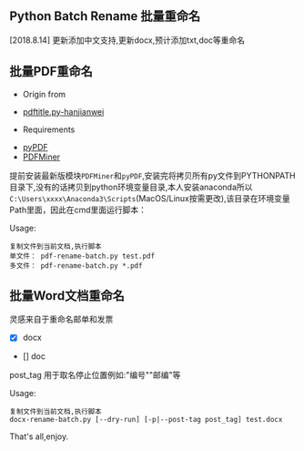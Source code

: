 Python Batch Rename 批量重命名
----------------

[2018.8.14] 更新添加中文支持,更新docx,预计添加txt,doc等重命名

## 批量PDF重命名

- Origin from

 * [pdftitle.py-hanjianwei](https://gist.github.com/hanjianwei/6838974)

- Requirements

 * [pyPDF](https://github.com/mstamy2/PyPDF2)
 * [PDFMiner](https://github.com/euske/pdfminer/)


提前安装最新版模块`PDFMiner`和`pyPDF`,安装完将拷贝所有py文件到PYTHONPATH目录下,没有的话拷贝到python环境变量目录,本人安装anaconda所以
`C:\Users\xxxx\Anaconda3\Scripts`(MacOS/Linux按需更改),该目录在环境变量Path里面，因此在cmd里面运行脚本：

Usage:

    复制文件到当前文档,执行脚本
    单文件： pdf-rename-batch.py test.pdf
    多文件： pdf-rename-batch.py *.pdf

## 批量Word文档重命名

灵感来自于重命名邮单和发票

- [x] docx
- [] doc

post_tag 用于取名停止位置例如:"编号""邮编"等

Usage:

    复制文件到当前文档,执行脚本
    docx-rename-batch.py [--dry-run] [-p|--post-tag post_tag] test.docx

That's all,enjoy.


